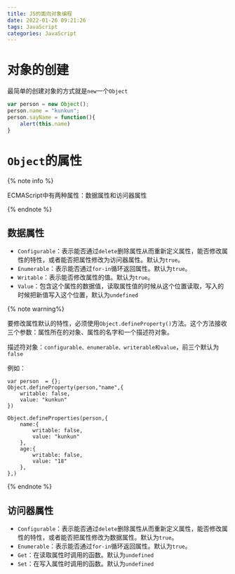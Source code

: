 ```yaml
---
title: JS的面向对象编程
date: 2022-01-26 09:21:26
tags: JavaScript
categories: JavaScript
---
```


# 对象的创建

最简单的创建对象的方式就是`new`一个`Object`

```js
var person = new Object();
person.name = "kunkun";
person.sayName = function(){
	alert(this.name)
}
```

# `Object`的属性

{% note info %}

ECMAScript中有两种属性：数据属性和访问器属性

{% endnote %}

## 数据属性

- `Configurable`：表示能否通过`delete`删除属性从而重新定义属性，能否修改属性的特性，或者能否把属性修改为访问器属性。默认为`true`。
- `Enumerable`：表示能否通过`for-in`循环返回属性。默认为`true`。
- `Writable`：表示能否修改属性的值。默认为`true`。
- `Value`：包含这个属性的数据值，读取属性值的时候从这个位置读取，写入的时候把新值写入这个位置，默认为`undefined`

{% note warning%}

要修改属性默认的特性，必须使用`Object.defineProperty()`方法。这个方法接收三个参数：属性所在的对象、属性的名字和一个描述符对象。

描述符对象：`configurable、enumerable、writerable和value`，前三个默认为`false`

例如：

```
var person  = {};
Object.defineProperty(person,"name",{
	writable: false,
	value: "kunkun"
})

Object.defineProperties(person,{
	name:{
        writable: false,
        value: "kunkun"
	},
    age:{
        writable: false,
        value: "18"
	},
},)
```

{% endnote %}

## 访问器属性

- `Configurable`：表示能否通过`delete`删除属性从而重新定义属性，能否修改属性的特性，或者能否把属性修改为数据属性。默认为`true`。
- `Enumerable`：表示能否通过`for-in`循环返回属性。默认为`true`。
- `Get`：在读取属性时调用的函数。默认为`undefined`
- `Set`：在写入属性时调用的函数。默认为`undefined`
